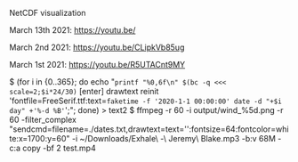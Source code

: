 NetCDF visualization

March 13th 2021: https://youtu.be/

March  2nd 2021: https://youtu.be/CLipkVb85ug

March  1st 2021: https://youtu.be/R5UTACnt9MY

$ (for i in {0..365}; do echo "`printf "%0,6f\n" $(bc -q <<< scale=2;$i*24/30)` [enter] drawtext reinit 'fontfile=FreeSerif.ttf:text=`faketime -f '2020-1-1 00:00:00' date -d "+$i day" +'%-d %B'`';"; done) > text2
$ ffmpeg -r 60 -i output/wind_%5d.png -r 60 -filter_complex "sendcmd=filename=./dates.txt,drawtext=text='':fontsize=64:fontcolor=white:x=1700:y=60" -i ~/Downloads/Exhale\ -\ Jeremy\ Blake.mp3 -b:v 68M -c:a copy -bf 2 test.mp4
